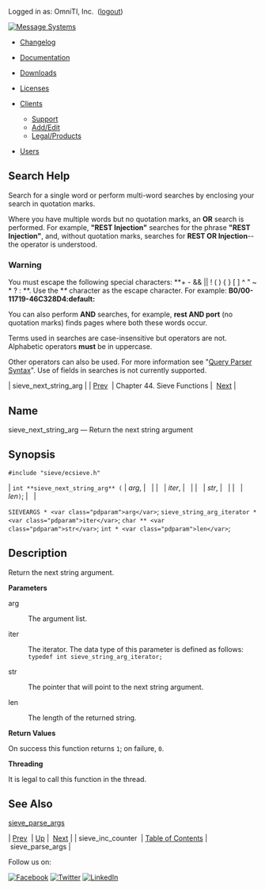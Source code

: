 Logged in as: OmniTI, Inc.  ([logout](https://support.messagesystems.com/logout.php))

[![Message Systems](https://support.messagesystems.com/images/ms-white205.png)](https://support.messagesystems.com/start.php) 

*   [Changelog](https://support.messagesystems.com/start.php?show=changelog)
*   [Documentation](https://support.messagesystems.com/docs/)
*   [Downloads](https://support.messagesystems.com/start.php)

*   [Licenses](https://support.messagesystems.com/license_summary.php)
*   <a href="">Clients</a>
    *   [Support](https://support.messagesystems.com/cs.php)
    *   [Add/Edit](https://support.messagesystems.com/edit_client.php)
    *   [Legal/Products](https://support.messagesystems.com/edit_products.php)
*   [Users](https://support.messagesystems.com/edit_customer.php)

## Search Help

Search for a single word or perform multi-word searches by enclosing your search in quotation marks.

Where you have multiple words but no quotation marks, an **OR** search is performed. For example, **"REST Injection"** searches for the phrase **"REST Injection"**, and, without quotation marks, searches for **REST OR Injection**--the operator is understood.

### Warning

You must escape the following special characters: **+ - && || ! ( ) { } [ ] ^ " ~ * ? : \**. Use the **\** character as the escape character. For example: **B0/00-11719-46C328D4\:default\:**

You can also perform **AND** searches, for example, **rest AND port** (no quotation marks) finds pages where both these words occur.

Terms used in searches are case-insensitive but operators are not. Alphabetic operators **must** be in uppercase.

Other operators can also be used. For more information see "[Query Parser Syntax](https://lucene.apache.org/core/old_versioned_docs/versions/3_0_0/queryparsersyntax.html)". Use of fields in searches is not currently supported.

| sieve_next_string_arg |
| [Prev](apis.sieve_inc_counter.php)  | Chapter 44. Sieve Functions |  [Next](apis.sieve_parse_args.php) |

<a name="apis.sieve_next_string_arg"></a>
## Name

sieve_next_string_arg — Return the next string argument

## Synopsis

`#include "sieve/ecsieve.h"`

| `int **sieve_next_string_arg** (` | <var class="pdparam">arg</var>, |   |
|   | <var class="pdparam">iter</var>, |   |
|   | <var class="pdparam">str</var>, |   |
|   | <var class="pdparam">len</var>`)`; |   |

`SIEVEARGS * <var class="pdparam">arg</var>`;
`sieve_string_arg_iterator * <var class="pdparam">iter</var>`;
`char ** <var class="pdparam">str</var>`;
`int * <var class="pdparam">len</var>`;<a name="idp32864240"></a>
## Description

Return the next string argument.

**Parameters**

<dl class="variablelist">

<dt>arg</dt>

<dd>

The argument list.

</dd>

<dt>iter</dt>

<dd>

The iterator. The data type of this parameter is defined as follows: `typedef int sieve_string_arg_iterator;`

</dd>

<dt>str</dt>

<dd>

The pointer that will point to the next string argument.

</dd>

<dt>len</dt>

<dd>

The length of the returned string.

</dd>

</dl>

**Return Values**

On success this function returns `1`; on failure, `0`.

**Threading**

It is legal to call this function in the thread.

<a name="idp32877744"></a>
## See Also

[sieve_parse_args](apis.sieve_parse_args.php "sieve_parse_args")

| [Prev](apis.sieve_inc_counter.php)  | [Up](sieve.php) |  [Next](apis.sieve_parse_args.php) |
| sieve_inc_counter  | [Table of Contents](index.php) |  sieve_parse_args |

Follow us on:

[![Facebook](https://support.messagesystems.com/images/icon-facebook.png)](http://www.facebook.com/messagesystems) [![Twitter](https://support.messagesystems.com/images/icon-twitter.png)](http://twitter.com/#!/MessageSystems) [![LinkedIn](https://support.messagesystems.com/images/icon-linkedin.png)](http://www.linkedin.com/company/message-systems)